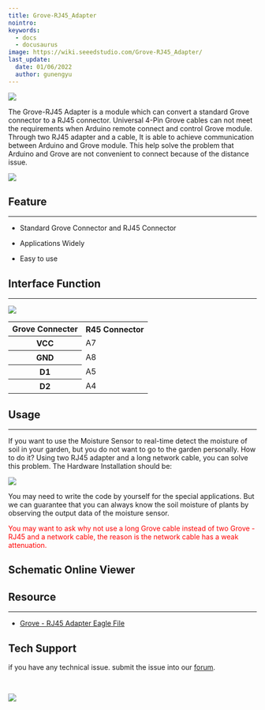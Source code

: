```yaml
---
title: Grove-RJ45_Adapter
nointro:
keywords:
  - docs
  - docusaurus
image: https://wiki.seeedstudio.com/Grove-RJ45_Adapter/
last_update:
  date: 01/06/2022
  author: gunengyu
---
```

![](https://files.seeedstudio.com/wiki/Grove-RJ45_Adapter/img/RJ45_Adapter_01.jpg)

The Grove-RJ45 Adapter is a module which can convert a standard Grove connector to a RJ45 connector. Universal 4-Pin Grove cables can not meet the requirements when Arduino remote connect and control Grove module. Through two  RJ45 adapter and a cable, It is able to achieve communication between Arduino and Grove module. This help solve the problem that Arduino and Grove are not convenient to connect because of the distance issue.

[![](https://files.seeedstudio.com/wiki/Seeed-WiKi/docs/images/300px-Get_One_Now_Banner-ragular.png)](https://www.seeedstudio.com/Grove-RJ45-Adapter-p-1426.html)

##  Feature
---
*   Standard Grove Connector and RJ45 Connector

*   Applications Widely

*   Easy to use

##  Interface Function
---
![](https://files.seeedstudio.com/wiki/Grove-RJ45_Adapter/img/RJ45_Adapter_Interface.jpg)

<table  cellspacing="0" width="547">
<tr>
<th scope="col"> Grove Connecter
</th>
<th scope="col"> R45 Connector
</th></tr>
<tr>
<th scope="row"> VCC
</th>
<td> A7
</td></tr>
<tr>
<th scope="row"> GND
</th>
<td> A8
</td></tr>
<tr>
<th scope="row"> D1
</th>
<td> A5
</td></tr>
<tr>
<th scope="row"> D2
</th>
<td> A4
</td></tr></table>

##  Usage
---
If you want to use the Moisture Sensor to real-time detect the moisture of soil in your garden, but you do not want to go to the garden personally. How to do it? Using two RJ45 adapter and a long network cable, you can solve this problem.
The Hardware Installation should be:

![](https://files.seeedstudio.com/wiki/Grove-RJ45_Adapter/img/RJ45.jpg)

You may need to write the code by yourself for the special applications. But we can guarantee that you can always know the soil moisture of plants by observing the output data of the moisture sensor.

<font color="red">You may want to ask why not use a long Grove cable instead of two Grove - RJ45 and a network cable, the reason is the network cable has a weak attenuation.</font>


## Schematic Online Viewer

<div className="altium-ecad-viewer" data-project-src="https://files.seeedstudio.com/wiki/Grove-RJ45_Adapter/res/Grove-RJ45_Adapter_Eagle_File.zip" style={{borderRadius: '0px 0px 4px 4px', height: 500, borderStyle: 'solid', borderWidth: 1, borderColor: 'rgb(241, 241, 241)', overflow: 'hidden', maxWidth: 1280, maxHeight: 700, boxSizing: 'border-box'}}>
</div>



##  Resource
---
- [Grove - RJ45 Adapter Eagle File](https://files.seeedstudio.com/wiki/Grove-RJ45_Adapter/res/Grove-RJ45_Adapter_Eagle_File.zip)

## Tech Support
 if you have any technical issue.  submit the issue into our [forum](http://forum.seeedstudio.com/). 


<div>
  <br /><p style={{textAlign: 'center'}}><a href="https://www.seeedstudio.com/act-4.html?utm_source=wiki&utm_medium=wikibanner&utm_campaign=newproducts" target="_blank"><img src="https://files.seeedstudio.com/wiki/Wiki_Banner/new_product.jpg" /></a></p>
</div>